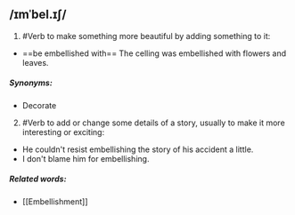 ## /ɪmˈbel.ɪʃ/  
1. #Verb
to make something more beautiful by adding something to it:

- ==be embellished with==
The celling was embellished with flowers and leaves.

##### Synonyms:
- Decorate

2. #Verb
to add or change some details of a story, usually to make it more interesting or exciting:

- He couldn't resist embellishing the story of his accident a little.
- I don't blame him for embellishing.


##### Related words:
- [[Embellishment]]